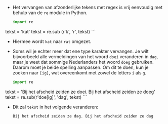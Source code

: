 - Het vervangen van afzonderlijke tekens met regex is vrij eenvoudig met behulp van de `re` module in Python.

    ```python
    import re
tekst = 'kat'
tekst = re.sub (r'k', 'r', tekst)
    ```

- Hiermee wordt `kat` naar `rat` omgezet.

- Soms wil je echter meer dat ene type karakter vervangen. Je wilt bijvoorbeeld alle vermeldingen van het woord `doei` veranderen in `dag`, maar je weet dat sommige Nederlanders het woord `doeg` gebruiken. Daarom moet je beide spelling aanpassen. Om dit te doen, kun je zoeken naar `[ig]`, wat overeenkomt met zowel de letters `i` als `g`.

    ```python
    import re
tekst = 'Bij het afscheid zeiden ze doei. Bij het afscheid zeiden ze doeg'
tekst = re.sub(r'doe[ig]', 'dag', tekst)
    ```

- Dit zal `tekst` in het volgende veranderen:

  ```python
  Bij het afscheid zeiden ze dag. Bij het afscheid zeiden ze dag
  ```

